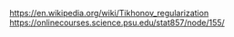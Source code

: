 https://en.wikipedia.org/wiki/Tikhonov_regularization  
https://onlinecourses.science.psu.edu/stat857/node/155/  
